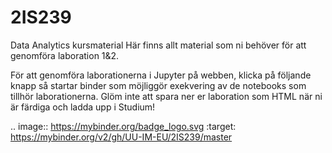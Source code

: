 # 2IS239
Data Analytics kursmaterial
Här finns allt material som ni behöver för att genomföra laboration 1&2. 

För att genomföra laborationerna i Jupyter på webben, klicka på följande knapp så startar binder som möjliggör exekvering av de notebooks som tillhör laborationerna. Glöm inte att spara ner er laboration som HTML när ni är färdiga och ladda upp i Studium!

.. image:: https://mybinder.org/badge_logo.svg
 :target: https://mybinder.org/v2/gh/UU-IM-EU/2IS239/master
